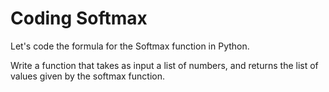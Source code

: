 # Coding Softmax

Let's code the formula for the Softmax function in Python.

Write a function that takes as input a list of numbers, and returns the list of values given by the softmax function.